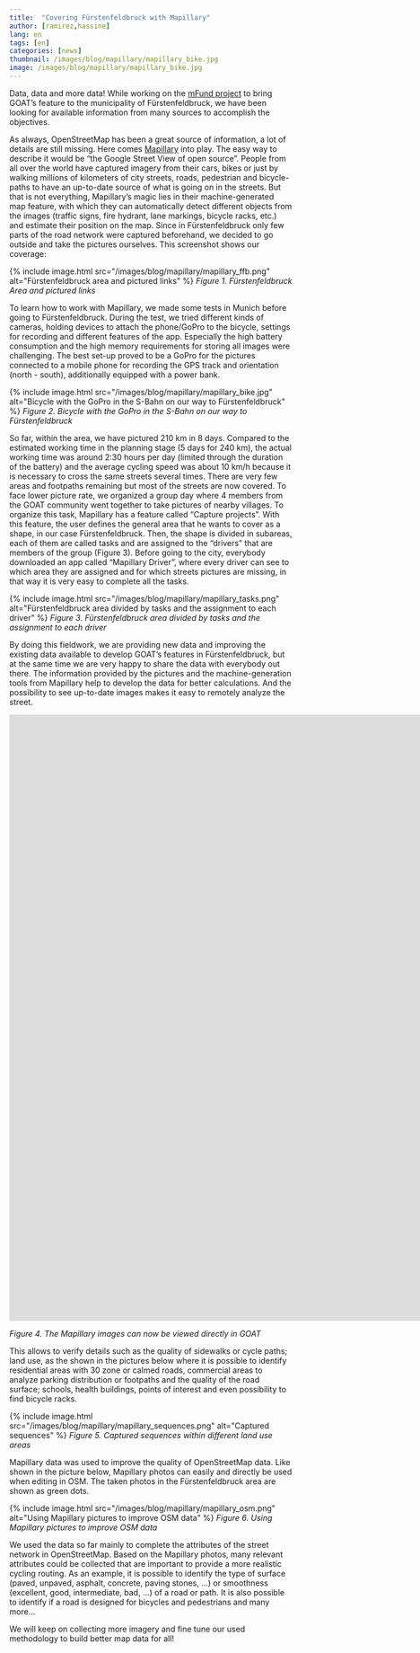 ```yaml
---
title:  "Covering Fürstenfeldbruck with Mapillary"
author: [ramirez,hassine]
lang: en
tags: [en]
categories: [news]
thumbnail: /images/blog/mapillary/mapillary_bike.jpg
image: /images/blog/mapillary/mapillary_bike.jpg
---
```


Data, data and more data! While working on the [mFund project](https://www.bmvi.de/SharedDocs/DE/Artikel/DG/mfund-projekte/GOAT.html) to bring GOAT’s feature to the municipality of Fürstenfeldbruck, we have been looking for available information from many sources to accomplish the objectives.

As always, OpenStreetMap has been a great source of information, a lot of details are still missing. Here comes [Mapillary](https://www.mapillary.com/) into play. The easy way to describe it would be “the Google Street View of open source”. People from all over the world have captured imagery from their cars, bikes or just by walking millions of kilometers of city streets, roads, pedestrian and bicycle-paths to have an up-to-date source of what is going on in the streets. But that is not everything, Mapillary’s magic lies in their machine-generated map feature, with which they can automatically detect different objects from the images (traffic signs, fire hydrant, lane markings, bicycle racks, etc.) and estimate their position on the map. Since in Fürstenfeldbruck only few parts of the road network were captured beforehand, we decided to go outside and take the pictures ourselves. This screenshot shows our coverage:

{% include image.html src="/images/blog/mapillary/mapillary_ffb.png" alt="Fürstenfeldbruck area and pictured links" %}
<i>Figure 1. Fürstenfeldbruck Area and pictured links</i>

To learn how to work with Mapillary, we made some tests in Munich before going to Fürstenfeldbruck. During the test, we tried different kinds of cameras, holding devices to attach the phone/GoPro to the bicycle, settings for recording and different features of the app. Especially the high battery consumption and the high memory requirements for storing all images were challenging.  The best set-up proved to be a GoPro for the pictures connected to a mobile phone for recording the GPS track and orientation (north - south), additionally equipped with a power bank.

{% include image.html src="/images/blog/mapillary/mapillary_bike.jpg" alt="Bicycle with the GoPro in the S-Bahn on our way to Fürstenfeldbruck" %}
<i>Figure 2. Bicycle with the GoPro in the S-Bahn on our way to Fürstenfeldbruck</i>

So far, within the area, we have pictured 210 km in 8 days. Compared to the estimated working time in the planning stage (5 days for 240 km), the actual working time was around 2:30 hours per day (limited through the duration of the battery) and the average cycling speed was about 10 km/h because it is necessary to cross the same streets several times. There are very few areas and footpaths remaining but most of the streets are now covered. To face lower picture rate, we organized a group day where 4 members from the GOAT community went together to take pictures of nearby villages. To organize this task, Mapillary has a feature called “Capture projects”. With this feature, the user defines the general area that he wants to cover as a shape, in our case Fürstenfeldbruck. Then, the shape is divided in subareas, each of them are called tasks and are assigned to the “drivers” that are members of the group (Figure 3). Before going to the city, everybody downloaded an app called “Mapillary Driver”, where every driver can see to which area they are assigned and for which streets pictures are missing, in that way it is very easy to complete all the tasks.

{% include image.html src="/images/blog/mapillary/mapillary_tasks.png" alt="Fürstenfeldbruck area divided by tasks and the assignment to each driver" %}
<i>Figure 3. Fürstenfeldbruck area divided by tasks and the assignment to each driver</i>

By doing this fieldwork, we are providing new data and improving the existing data available to develop GOAT’s features in Fürstenfeldbruck, but at the same time we are very happy to share the data with everybody out there. The information provided by the pictures and the machine-generation tools from Mapillary help to develop the data for better calculations. And the possibility to see up-to-date images makes it easy to remotely analyze the street.

<iframe data-uk-responsive class="embed-responsive-item" src="https://player.vimeo.com/video/411741106?texttrack=en&autoplay=1&loop=1&autopause=0" allow="autoplay; fullscreen" frameborder="0" webkitallowfullscreen mozallowfullscreen allowfullscreen width="1920" height="1080"></iframe>

<i>Figure 4. The Mapillary images can now be viewed directly in GOAT</i>

This allows to verify details such as the quality of sidewalks or cycle paths; land use, as the shown in the pictures below where it is possible to identify residential areas with 30 zone or calmed roads, commercial areas to analyze parking distribution or footpaths and the quality of the road surface; schools, health buildings, points of interest and even possibility to find bicycle racks.

{% include image.html src="/images/blog/mapillary/mapillary_sequences.png" alt="Captured sequences" %}
<i>Figure 5. Captured sequences within different land use areas</i>

Mapillary data was used to improve the quality of OpenStreetMap data. Like shown in the picture below, Mapillary photos can easily and directly be used when editing in OSM. The taken photos in the Fürstenfeldbruck area are shown as green dots.

{% include image.html src="/images/blog/mapillary/mapillary_osm.png" alt="Using Mapillary pictures to improve OSM data" %}
<i>Figure 6. Using Mapillary pictures to improve OSM data</i>

We used the data so far mainly to complete the attributes of the street network in OpenStreetMap. Based on the Mapillary photos, many relevant attributes could be collected that are important to provide a more realistic cycling routing. As an example, it is possible to identify the type of surface (paved, unpaved, asphalt, concrete, paving stones, …) or smoothness (excellent, good, intermediate, bad, …) of a road or path. It is also possible to identify if a road is designed for bicycles and pedestrians and many more…

We will keep on collecting more imagery and fine tune our used methodology to build better map data for all!

